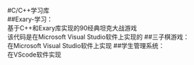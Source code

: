 #C/C++学习库  
##Exary-学习：  
基于C++和Exary库实现的90经典坦克大战游戏  
该代码是在Microsoft Visual Studio软件上实现的
##三子棋游戏：  
在Microsoft Visual Studio软件上实现
##学生管理系统：   
在VScode软件实现
